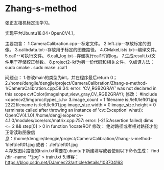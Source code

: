 # Zhang-s-method
张正友相机标定法学习。

实现平台Ubuntu18.04+OpenCV4.1。

主要包含：
1.CameraCalibration.cpp--标定文件。
2.left.zip--存放标定的图像。
3.calibdata.txt--存放用于标定的图像路径。
4.CMakeLists.txt--编译文件。
5.cal1--可执行文件。
6.cali_log.txt--存储执行cal1时的log。
7.生成result.txt文件用于存储校正参数。
8.project2-lkf为另一份代码和相关文件。
9.编译方法：
	sudo cmake .
	sudo make
	./cal1

     

问题点：
1.修改main的类型为int，并在程序最后return 0；
2./home/dengjie/dengjie/project/CameraCalibration/Zhang-s-method-1/CameraCalibration.cpp:58:34: error: ‘CV_RGB2GRAY’ was not declared in this scope
    cvtColor(imageInput,view_gray,CV_RGB2GRAY);
  修改：
  #include <opencv2/imgproc/types_c.h>
3.image_count = 1
  filename is:/left/left01.jpg
  2222filename is:/left/left01.jpg
  image_size.width = 0
  image_size.height = 0
  terminate called after throwing an instance of 'cv::Exception'
    what():  OpenCV(4.1.0) /home/dengjie/opencv-4.1.0/modules/core/src/matrix.cpp:757: error: (-215:Assertion failed) dims <= 2 &&           step[0] > 0 in function 'locateROI'
  修改：
  绝对路径或者相对路径才能正常读取图像信息：/home/dengjie/dengjie/project/CameraCalibration/Zhang-s-method-1/left/left01.jpg
  或者：./left/left01.jpg  
4.存放图片路径的train.txt需要在ubuntu下新建填写或者使用以下命令生成：	
  find /dir -name "*.jpg" > train.txt
5.博客：https://blog.csdn.net/DJames23/article/details/103704163
